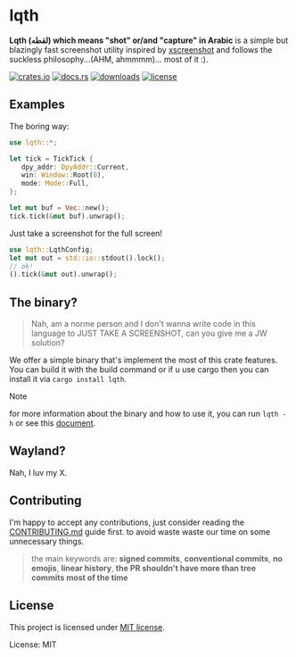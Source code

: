 # lqth

**Lqth (لقطه) which means "shot" or/and "capture" in Arabic** is a simple but blazingly fast screenshot utility
inspired by [xscreenshot](https://git.codemadness.org/xscreenshot) and follows the suckless philosophy...(AHM, ahmmmm)... most of it :).

[![crates.io](https://img.shields.io/crates/v/lqth.svg)](https://crates.io/crates/lqth)
[![docs.rs](https://docs.rs/lqth/badge.svg)](https://docs.rs/lqth)
[![downloads](https://img.shields.io/crates/d/lqth.svg)](https://crates.io/crates/lqth)
[![license](https://img.shields.io/crates/l/lqth.svg)](https://github.com/0x61nas/lqth/blob/aurora/LICENSE)

## Examples
The boring way:
```rust
use lqth::*;

let tick = TickTick {
   dpy_addr: DpyAddr::Current,
   win: Window::Root(0),
   mode: Mode::Full,
};

let mut buf = Vec::new();
tick.tick(&mut buf).unwrap();
```

Just take a screenshot for the full screen!
```rust
use lqth::LqthConfig;
let mut out = std::io::stdout().lock();
// ok!
().tick(&mut out).unwrap();
```

## The  binary?
> Nah, am a norme person and I don't wanna write code in this language to JUST TAKE A SCREENSHOT, can you give me a JW solution?

We offer a simple binary that's implement the most of this crate features. You can build it with the build command or if u use cargo then you can install it via `cargo install lqth`.

> [!Note]
> for more information about the binary and how to use it, you can run `lqth -h` or see this [document](./docs/bin.md).

## Wayland?
Nah, I luv my X.


## Contributing
I'm happy to accept any contributions, just consider reading the [CONTRIBUTING.md](https://github.com/0x61nas/lqth/blob/aurora/CONTRIBUTING.md) guide first. to avoid waste waste our time on some unnecessary things.

> the main keywords are: **signed commits**, **conventional commits**, **no emojis**, **linear history**, **the PR shouldn't have more than tree commits most of the time**

## License
This project is licensed under [MIT license][mit].

[mit]: https://github.com/0x61nas/lqth/blob/aurora/LICENSE



License: MIT
